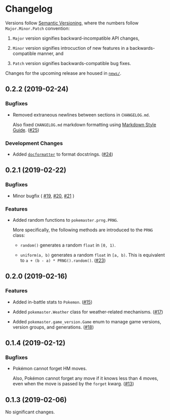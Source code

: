# Changelog

Versions follow [Semantic Versioning](https://semver.org/),
where the numbers follow `Major.Minor.Patch` convention:

1.  `Major` version signifies backward-incompatible API changes,

2.  `Minor` version signifies introcuction of new features
in a backwards-compatible manner, and

3.  `Patch` version signifies backwards-compatible bug fixes.

Changes for the upcoming release are housed in
[`news/`](https://github.com/kipyin/pokemaster/tree/master/news).

<!-- TOWNCRIER -->

## 0.2.2 (2019-02-24)

### Bugfixes

-   Removed extraneous newlines between sections in `CHANGELOG.md`.

    Also fixed `CHANGELOG.md` markdown formatting using
    [Markdown Style Guide](http://www.cirosantilli.com/markdown-style-guide/).
    ([#25](https://github.com/kipyin/pokemaster/issues/25))

### Development Changes

-   Added [`docformatter`](https://github.com/myint/docformatter)
    to format docstrings.
    ([#24](https://github.com/kipyin/pokemaster/issues/24))


## 0.2.1 (2019-02-22)

### Bugfixes

-   Minor bugfix (
    [#19](https://github.com/kipyin/pokemaster/issues/19),
    [#20](https://github.com/kipyin/pokemaster/issues/20),
    [#21](https://github.com/kipyin/pokemaster/issues/21)
    )

### Features

-   Added random functions to `pokemaster.prng.PRNG`.

    More specifically,
    the following methods are introduced to the `PRNG` class:

    -   `random()` generates a random `float` in `[0, 1)`.

    -   `uniform(a, b)` generates a random `float` in `[a, b)`.
        This is equivalent to `a + (b - a) * PRNG().random()`.
        ([#23](https://github.com/kipyin/pokemaster/issues/23))

## 0.2.0 (2019-02-16)

### Features

-   Added in-battle stats to `Pokemon`.
    ([#15](https://github.com/kipyin/pokemaster/issues/15))

-   Added `pokemaster.Weather` class for weather-related mechanisms.
    ([#17](https://github.com/kipyin/pokemaster/issues/17))

-   Added `pokemaster.game_version.Game` enum
    to manage game versions, version groups, and generations.
    ([#18](https://github.com/kipyin/pokemaster/issues/18))

## 0.1.4 (2019-02-12)

### Bugfixes

-   Pokémon cannot forget HM moves.

    Also, Pokémon cannot forget any move
    if it knows less than 4 moves,
    even when the move is passed by the `forget` kwarg.
    ([#13](https://github.com/kipyin/pokemaster/issues/13))

## 0.1.3 (2019-02-06)

No significant changes.
